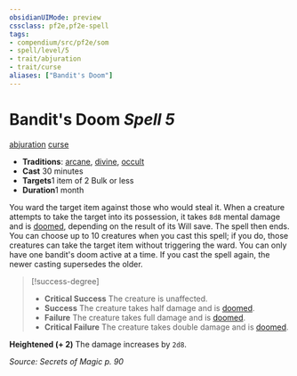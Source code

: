 ```yaml
---
obsidianUIMode: preview
cssclass: pf2e,pf2e-spell
tags:
- compendium/src/pf2e/som
- spell/level/5
- trait/abjuration
- trait/curse
aliases: ["Bandit's Doom"]
---
```

# Bandit's Doom *Spell 5*   
[abjuration](/rules/traits/abjuration.md)  [curse](/rules/traits/curse.md)  

- **Traditions**: [arcane](/rules/traits/arcane.md), [divine](/rules/traits/divine.md), [occult](/rules/traits/occult.md)
- **Cast** 30 minutes 
- **Targets**1 item of 2 Bulk or less
- **Duration**1 month

You ward the target item against those who would steal it. When a creature attempts to take the target into its possession, it takes `8d8` mental damage and is [doomed](/rules/conditions.md#Doomed), depending on the result of its Will save. The spell then ends. You can choose up to 10 creatures when you cast this spell; if you do, those creatures can take the target item without triggering the ward. You can only have one bandit's doom active at a time. If you cast the spell again, the newer casting supersedes the older.

> [!success-degree] 
> - **Critical Success** The creature is unaffected.
> - **Success** The creature takes half damage and is [doomed](/rules/conditions.md#Doomed).
> - **Failure** The creature takes full damage and is [doomed](/rules/conditions.md#Doomed).
> - **Critical Failure** The creature takes double damage and is [doomed](/rules/conditions.md#Doomed).

**Heightened (+ 2)** The damage increases by `2d8`.

*Source: Secrets of Magic p. 90*